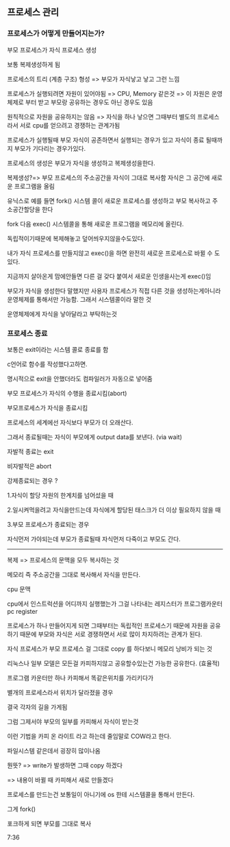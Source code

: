 ## 프로세스 관리

### 프로세스가 어떻게 만들어지는가?

부모 프로세스가 자식 프로세스 생성

보통 복제생성하게 됨

프로세스의 트리 (계층 구조) 형성 => 부모가 자식낳고 낳고 그런 느낌

프로세스가 실행되려면 자원이 있어야됨 => CPU, Memory 같은것 => 이 자원은 운영체제로 부터 받고 부모랑 공유하는 경우도 아닌 경우도 있음

원칙적으로 자원을 공유하지는 않음 => 자식을 하나 낳으면 그때부터 별도의 프로세스라서 서로 cpu를 얻으려고 경쟁하는 관계가됨

프로세스가 실행될때 부모 자식이 공존하면서 실행되는 경우가 있고 자식이 종료 될때까지 부모가 기다리는 경우가있다.

프로세스의 생성은 부모가 자식을 생성하고 복제생성을한다.

복제생성?=> 부모 프로세스의 주소공간을 자식이 그대로 복사함 자식은 그 공간에 새로운 프로그램을 올림

유닉스로 예를 들면 fork() 시스템 콜이 새로운 프로세스를 생성하고 부모 복사하고 주소공간할당을 한다

fork 다음 exec() 시스템콜을 통해 새로운 프로그램을 메모리에 올린다.

독립적이기때문에 복제해놓고 덮어씌우지않을수도있다.

내가 자식 프로세스를 만들지않고 exec()을 하면 완전히 새로운 프로세스로 바뀔 수 도있다.

지금까지 살아온게 맘에안들면 다른 걸 갖다 붙여서 새로운 인생을사는게 exec()임

부모가 자식을 생성한다 말했지만 사용자 프로세스가 직접 다른 것을 생성하는게아니라 운영체제를 통해서만 가능함. 그래서 시스템콜이라 말한 것

운영체제에게 자식을 낳아달라고 부탁하는것

### 프로세스 종료

보통은 exit이라는 시스템 콜로 종료를 함

c언어로 함수를 작성했다고하면.

명시적으로 exit을 안했더라도 컴파일러가 자동으로 넣어줌

부모 프로세스가 자식의 수행을 종료시킴(abort)

부모프로세스가 자식을 종료시킴

프로세스의 세계에선 자식보다 부모가 더 오래산다.

그래서 종료될때는 자식이 부모에게 output data를 보낸다. (via wait)

자발적 종료는 exit

비자발적은 abort

강제종료되는 경우 ?

1.자식이 할당 자원의 한계치를 넘어섰을 때

2.일시켜먹을려고 자식을만드는데 자식에게 할당된 태스크가 더 이상 필요하지 않을 때

3.부모 프로세스가 종료되는 경우

자식먼저 가야되는데 부모가 종료될때 자식먼저 다죽이고 부모도 간다.

---

복제 => 프로세스의 문맥을 모두 복사하는 것

메모리 즉 주소공간을 그대로 복사해서 자식을 만든다.

cpu 문맥

cpu에서 인스트럭션을 어디까지 실행했는가 그걸 나타내는 레지스터가 프로그램카운터 pc register

프로세스가 하나 만들어지게 되면 그때부터는 독립적인 프로세스기 때문에 자원을 공유하기 때문에 부모와 자식은 서로 경쟁하면서 서로 많이 차지하려는 관계가 된다.

자식 프로세스가 부모 프로세스 걸 그대로 copy 를 하다보니 메모리 낭비가 되는 것

리눅스나 일부 모델은 모든걸 카피하지않고 공유할수있는건 가능한 공유한다. (효율적)

프로그램 카운터만 하나 카피해서 똑같은위치를 가리키다가

별개의 프로세스라서 위치가 달라졌을 경우

결국 각자의 길을 가게됨

그럼 그제서야 부모의 일부를 카피해서 자식이 받는것

이런 기법을 카피 온 라이트 라고 하는데 줄임말로 COW라고 한다.

파일시스템 같은데서 굉장히 많이나옴

뭔뜻? => write가 발생하면 그때 copy 하겠다

=> 내용이 바뀔 때 카피해서 새로 만들겠다

프로세스를 만드는건 보통일이 아니기에 os 한테 시스템콜을 통해서 만든다.

그게 fork()

포크하게 되면 부모를 그대로 복사

7:36
